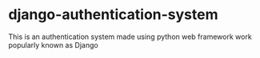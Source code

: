 # django-authentication-system
This is an authentication system made using python web framework work popularly known as Django
